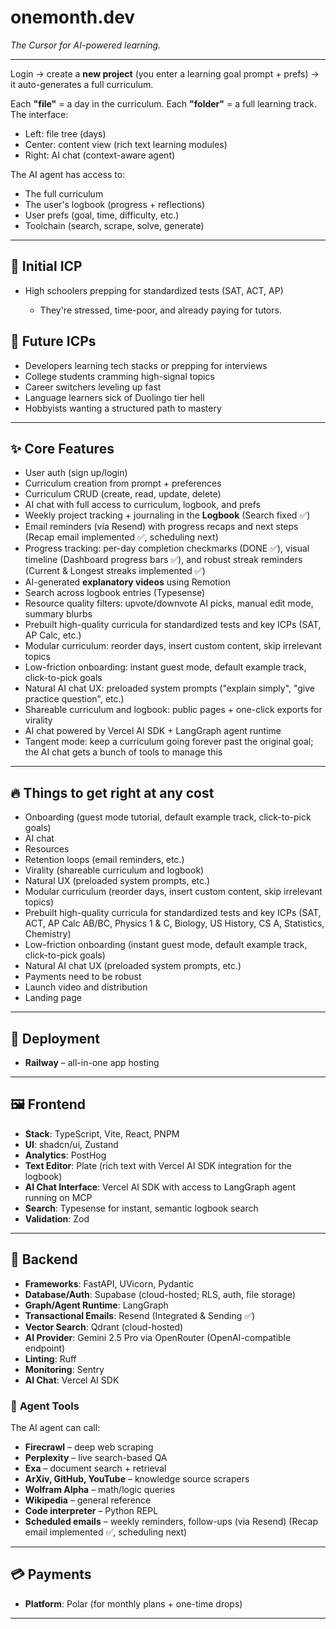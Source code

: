 # **onemonth.dev**

*The Cursor for AI-powered learning.*

---

Login → create a **new project** (you enter a learning goal prompt + prefs) → it auto-generates a full curriculum.

Each **"file"** = a day in the curriculum.
Each **"folder"** = a full learning track.
The interface:

* Left: file tree (days)
* Center: content view (rich text learning modules)
* Right: AI chat (context-aware agent)

The AI agent has access to:

* The full curriculum
* The user's logbook (progress + reflections)
* User prefs (goal, time, difficulty, etc.)
* Toolchain (search, scrape, solve, generate)

---

## 🎯 **Initial ICP**

* High schoolers prepping for standardized tests (SAT, ACT, AP)

  * They're stressed, time-poor, and already paying for tutors.

## 🔮 **Future ICPs**

* Developers learning tech stacks or prepping for interviews
* College students cramming high-signal topics
* Career switchers leveling up fast
* Language learners sick of Duolingo tier hell
* Hobbyists wanting a structured path to mastery

---

## ✨ **Core Features**

* User auth (sign up/login)
* Curriculum creation from prompt + preferences
* Curriculum CRUD (create, read, update, delete)
* AI chat with full access to curriculum, logbook, and prefs
* Weekly project tracking + journaling in the **Logbook** (Search fixed ✅)
* Email reminders (via Resend) with progress recaps and next steps (Recap email implemented ✅, scheduling next)
* Progress tracking: per-day completion checkmarks (DONE ✅), visual timeline (Dashboard progress bars ✅), and robust streak reminders (Current & Longest streaks implemented ✅)
* AI-generated **explanatory videos** using Remotion
* Search across logbook entries (Typesense)
* Resource quality filters: upvote/downvote AI picks, manual edit mode, summary blurbs
* Prebuilt high-quality curricula for standardized tests and key ICPs (SAT, AP Calc, etc.)
* Modular curriculum: reorder days, insert custom content, skip irrelevant topics
* Low-friction onboarding: instant guest mode, default example track, click-to-pick goals
* Natural AI chat UX: preloaded system prompts ("explain simply", "give practice question", etc.)
* Shareable curriculum and logbook: public pages + one-click exports for virality
* AI chat powered by Vercel AI SDK + LangGraph agent runtime
* Tangent mode: keep a curriculum going forever past the original goal; the AI chat gets a bunch of tools to manage this

---

## 🔥 **Things to get right at any cost**

- Onboarding (guest mode tutorial, default example track, click-to-pick goals)
- AI chat
- Resources
- Retention loops (email reminders, etc.)
- Virality (shareable curriculum and logbook)
- Natural UX (preloaded system prompts, etc.)
- Modular curriculum (reorder days, insert custom content, skip irrelevant topics)
- Prebuilt high-quality curricula for standardized tests and key ICPs (SAT, ACT, AP Calc AB/BC, Physics 1 & C, Biology, US History, CS A, Statistics, Chemistry)
- Low-friction onboarding (instant guest mode, default example track, click-to-pick goals)
- Natural AI chat UX (preloaded system prompts, etc.)
- Payments need to be robust
- Launch video and distribution
- Landing page

---

## 🧱 **Deployment**

* **Railway** – all-in-one app hosting

---

## 🖼 **Frontend**

* **Stack**: TypeScript, Vite, React, PNPM
* **UI**: shadcn/ui, Zustand
* **Analytics**: PostHog
* **Text Editor**: Plate (rich text with Vercel AI SDK integration for the logbook)
* **AI Chat Interface**: Vercel AI SDK with access to LangGraph agent running on MCP
* **Search**: Typesense for instant, semantic logbook search
* **Validation**: Zod

---

## 🧠 **Backend**

* **Frameworks**: FastAPI, UVicorn, Pydantic
* **Database/Auth**: Supabase (cloud-hosted; RLS, auth, file storage)
* **Graph/Agent Runtime**: LangGraph
* **Transactional Emails**: Resend (Integrated & Sending ✅)
* **Vector Search**: Qdrant (cloud-hosted)
* **AI Provider**: Gemini 2.5 Pro via OpenRouter (OpenAI-compatible endpoint)
* **Linting**: Ruff
* **Monitoring**: Sentry
* **AI Chat**: Vercel AI SDK

### 🧰 **Agent Tools**

The AI agent can call:

* **Firecrawl** – deep web scraping
* **Perplexity** – live search-based QA
* **Exa** – document search + retrieval
* **ArXiv, GitHub, YouTube** – knowledge source scrapers
* **Wolfram Alpha** – math/logic queries
* **Wikipedia** – general reference
* **Code interpreter** – Python REPL
* **Scheduled emails** – weekly reminders, follow-ups (via Resend) (Recap email implemented ✅, scheduling next)

---

## 💳 **Payments**

* **Platform**: Polar (for monthly plans + one-time drops)

---